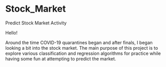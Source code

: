 # Stock_Market
Predict Stock Market Activity

Hello!

Around the time COVID-19 quarantines began and after finals, I began looking a bit into the stock market. The main purpose of this project is to explore various classification and regression algorithms for practice while having some fun at attempting to predict the market.
